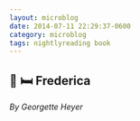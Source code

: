 ```yaml
---
layout: microblog
date: 2014-07-11 22:29:37-0600
category: microblog
tags: nightlyreading book
---
```

## 📖 🛏 Frederica
*By Georgette Heyer*
